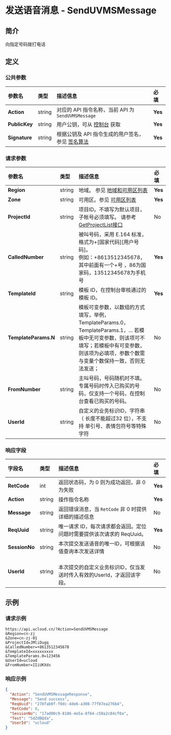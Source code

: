 # 发送语音消息 - SendUVMSMessage

## 简介

向指定号码拨打电话









## 定义

### 公共参数

| 参数名 | 类型 | 描述信息 | 必填 |
|:---|:---|:---|:---|
| **Action**     | string  | 对应的 API 指令名称，当前 API 为 `SendUVMSMessage`                        | **Yes** |
| **PublicKey**  | string  | 用户公钥，可从 [控制台](https://console.ucloud.cn/uapi/apikey) 获取                                             | **Yes** |
| **Signature**  | string  | 根据公钥及 API 指令生成的用户签名，参见 [签名算法](api/summary/signature.md)  | **Yes** |

### 请求参数

| 参数名 | 类型 | 描述信息 | 必填 |
|:---|:---|:---|:---|
| **Region** | string | 地域。 参见 [地域和可用区列表](https://docs.ucloud.cn/api/summary/regionlist) |**Yes**|
| **Zone** | string | 可用区。参见 [可用区列表](https://docs.ucloud.cn/api/summary/regionlist) |**Yes**|
| **ProjectId** | string | 项目ID。不填写为默认项目，子帐号必须填写。 请参考[GetProjectList接口](https://docs.ucloud.cn/api/summary/get_project_list) |No|
| **CalledNumber** | string | 被叫号码，采用 E.164 标准，格式为+[国家代码][用户号码]。<br />例如：+8613512345678， 其中前面有一个+号 ，86为国家码，13512345678为手机号 |**Yes**|
| **TemplateId** | string | 模板 ID，在控制台审核通过的模板 ID。 |**Yes**|
| **TemplateParams.N** | string | 模板可变参数，以数组的方式填写，举例，TemplateParams.0，TemplateParams.1，... 若模板中无可变参数，则该项可不填写；若模板中有可变参数，则该项为必填项，参数个数需与变量个数保持一致，否则无法发送； |No|
| **FromNumber** | string | 主叫号码，号码随机时不填。专属号码时传入已购买的号码，仅支持一个号码，在控制台查看已购买的号码。 |No|
| **UserId** | string | 自定义的业务标识ID，字符串（ 长度不能超过32 位），不支持 单引号、表情包符号等特殊字符 |No|

### 响应字段

| 字段名 | 类型 | 描述信息 | 必填 |
|:---|:---|:---|:---|
| **RetCode** | int | 返回状态码，为 0 则为成功返回，非 0 为失败 |**Yes**|
| **Action** | string | 操作指令名称 |**Yes**|
| **Message** | string | 返回错误消息，当 `RetCode` 非 0 时提供详细的描述信息 |No|
| **ReqUuid** | string | 唯一请求 ID，每次请求都会返回。定位问题时需要提供该次请求的 ReqUuid。 |**Yes**|
| **SessionNo** | string | 本次提交发送语音的唯一ID，可根据该值查询本次发送详情 |No|
| **UserId** | string | 	<br />本次提交的自定义业务标识ID，仅当发送时传入有效的UserId，才返回该字段。 |No|




## 示例

### 请求示例
    
```
https://api.ucloud.cn/?Action=SendUVMSMessage
&Region=cn-zj
&Zone=cn-zj-01
&ProjectId=JMliDugq
&CalledNumber=+8613512345678
&TemplateId=xxxxxxxxx
&TemplateParams.0=123456
&UserId=ucloud
&FromNumber=IIiUKXds
```

### 响应示例
    
```json
{
  "Action": "SendUVMSMessageResponse",
  "Message": "Send success",
  "ReqUuid": "278fab0f-f0dc-4de6-a308-77f07ea276b4",
  "RetCode": 0,
  "SessionNo": "17ad00c9-8186-4e5a-8f64-c50a2c84cf0a",
  "Test": "SdZdBQda",
  "UserId": "ucloud"
}
```





